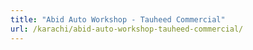 ```yaml
---
title: "Abid Auto Workshop - Tauheed Commercial"
url: /karachi/abid-auto-workshop-tauheed-commercial/
---
```

